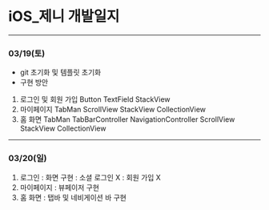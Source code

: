 # iOS_제니 개발일지

---
### 03/19(토)
- git 초기화 및 템플릿 초기화
- 구현 방안
1. 로그인 및 회원 가입
    Button
    TextField
    StackView
2. 마이페이지
    TabMan
    ScrollView 
        StackView
        CollectionView
3. 홈 화면
    TabMan
    TabBarController
    NavigationController
    ScrollView
        StackView
        CollectionView

---
### 03/20(일)

1. 로그인 
    : 화면 구현
    : 소셜 로그인 X
    : 회원 가입 X
2. 마이페이지
    : 뷰페이저 구현
3. 홈 화면
    : 탭바 및 네비게이션 바 구현
